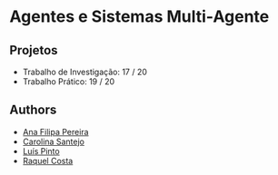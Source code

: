 # Agentes e Sistemas Multi-Agente

## Projetos
+ Trabalho de Investigação: 17 / 20
+ Trabalho Prático: 19 / 20



## Authors
* [Ana Filipa Pereira](https://github.com/FilipaPereira00)
* [Carolina Santejo](https://github.com/CarolinaSantejo)
* [Luís Pinto](https://github.com/L-Pinto)
* [Raquel Costa](https://github.com/chelesgaroth)
